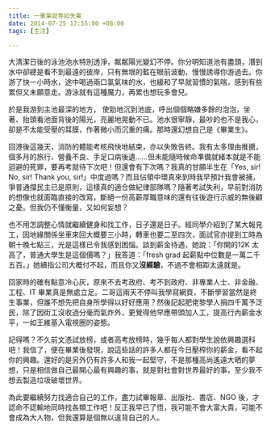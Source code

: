 ```yaml
---
title: 一畢業就等如失業
date: 2014-07-25 17:55:00 +08:00
tags: [生活]

---
```


  
  
  
大清潔日後的泳池池水特別透淨，粼粼陽光變幻不停。你分明知道池有盡頭，潛到水中卻總是看不到最遠的彼岸，只有無垠的藍在眼前波動，慢慢誘導你游過去。你游了快一小時水，途中喝過兩口氯氣味的水，也緩和了早就習慣的氣喘，感到有些累但又未願意走。游泳就有這種魔力，再累也想玩多會兒。  
  
於是我游到主池最深的地方， 使勁地沉到池底，呼出個個略嫌多餘的泡泡，坐著、抬頭看池面背後的陽光，亮麗地晃動不已。池水很寧靜，最吵的也不是我心，卻是不太能受壓的耳膜，作著微小而沉重的痛。那時還幻想自己是《畢業生》。  
  
  
回港後這幾天，消防的體能考核飛快地結束，亦以失敗告終。我有太多理由推搪，個多月的旅行、營養不良、手足口病後遺……但未能隨時候命準備就緒本就是不能迴避的死罪，要再考就待下次吧！但還會有下次嗎？我真的甘願半生在「Yes, sir! No, sir! Thank you, sir!」中度過嗎？而且佔領中環真來到時我早預計我會被捕，爭普通撐民主已是原則，這樣真的適合做紀律部隊嗎？隨著考試失利，早前對消防的想像也就面臨直接的改寫，斷絕一份高薪厚職意味的還有往後遊行示威的無後顧之憂。但我仍不懂衡量，又如何妄想？  
  
也不用怎調整心情就繼續健身和找工作，日子還是日子。經同學介紹到了某大報見工，因地緣關係坐車來回大概要三小時，轉車也要二至四次，面試官亦提到工時為朝十晚七點三，光是這樣已令我感到困惱。談到薪金待遇，她說：「你開的12K 太高了，普通大學生是這個價嗎？」我答道：「fresh grad 起薪點中位數是一萬二千五百。」她續指公司大概付不起，而且你又**沒經驗**，不過不會相距太遠就是。  
  
回家時的確有點意冷心灰，原來不去考政府、考不到政府、非專業人士、非金融、工程、IT 畢業真是無處立足。二哥這兩天不停叫我學寫網頁，不斷學習當然是終生事業，但誰不想先把自身所學得以好好應用？然後記起肥佬黎學人捐四千萬予泛民，除了因街工沒收過分毫而氣炸外，更覺得他早應帶頭加人工，提高行內薪金水平，一如王維基入電視圈的姿態。  
  
  
記得嗎？不久前文憑試放榜，或者高考放榜時，幾乎每人都對學生說依興趣選科吧！我信了，便在畢業後發現，說這些話的許多人都在今日壓榨你的薪金，看不起你的興趣。還好的是另外仍有許多人和我一起堅守，不是那種高尚遙遠大晒的夢想，只是相信做自己最開心最有興趣的事，就是對社會對世界最好的事，至少我不想去製造垃圾破壞世界。  
  
為此要繼續努力找適合自己的工作，盡力試畢報章、出版社、書店、NGO 後，才認命不認輸地同時找各類工作吧！反正我早已了悟，我可能不會大富大貴，可能不會成為大人物，但我還算是個無以違背自己的人。  
  
  
